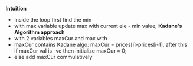 **Intuition**
* Inside the loop first find the min
* with max variable update max with current ele - min value;
​
**Kadane's Algorithm approach**
* with 2 variables maxCur and max with
* maxCur contains Kadane algo: maxCur = prices[i]-prices[i-1], after this if maxCur val is -ve then initialize maxCur = 0;
* else add maxCur commulatively
​